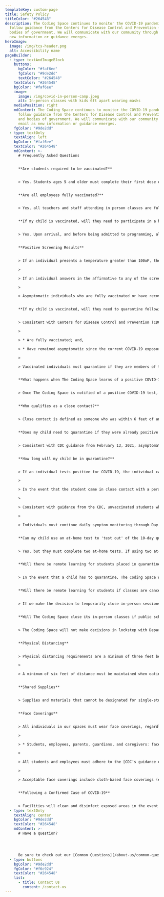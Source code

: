 ```yaml
---
templateKey: custom-page
title: Safety Policy
titleColor: "#264548"
description: The Coding Space continues to monitor the COVID-19 pandemic and
  follow guidance from the Centers for Disease Control and Prevention (CDC) and
  bodies of government. We will communicate with our community through email as
  new information or guidance emerges.
heroImage:
  image: /img/tcs-header.png
  alt: Accessibility name
pageBuilder:
  - type: textAndImageBlock
    buttons:
      bgColor: "#faf6ee"
      fgColor: "#9de2dd"
      textColor: "#264548"
    textColor: "#264548"
    bgColor: "#faf6ee"
    image:
      image: /img/covid-in-person-camp.jpeg
      alt: In-person classes with kids 6ft apart wearing masks
    mediaPosition: right
    mdContent: The Coding Space continues to monitor the COVID-19 pandemic and
      follow guidance from the Centers for Disease Control and Prevention (CDC)
      and bodies of government. We will communicate with our community through
      email as new information or guidance emerges.
    fgColor: "#9de2dd"
  - type: textOnly
    textAlign: left
    bgColor: "#faf6ee"
    textColor: "#264548"
    mdContent: >-
      # Frequently Asked Questions


      **Are students required to be vaccinated?**


      > Yes. Students ages 5 and older must complete their first dose of the vaccine no later than Sunday 1/30/22. Families should continue to follow the manufacturer and vaccine site’s recommendations regarding completion of the second dose 21 days following the initial dose.


      **Are all employees fully vaccinated?**


      > Yes, all teachers and staff attending in person classes are fully vaccinated.


      **If my child is vaccinated, will they need to participate in a health screening?**


      > Yes. Upon arrival, and before being admitted to programming, all students must undergo a [Health Screening](https://thecodingspace.com/health-screening), which includes a series of questions and a temperature check.


      **Positive Screening Results**


      > If an individual presents a temperature greater than 100oF, the individual will not be permitted to attend class.

      >

      > If an individual answers in the affirmative to any of the screening questions, the individual will not be permitted to attend class and will be instructed to contact their healthcare provider for assessment and/or testing.

      >

      > Asymptomatic individuals who are fully vaccinated or have recovered from laboratory confirmed COVID-19 in the previous 3 months who screen positive for COVID-19 exposure may remain in class. Consideration will also be given to individuals experiencing known side effects of the COVID-19 vaccine.


      **If my child is vaccinated, will they need to quarantine following exposure to a positive case?**


      > Consistent with Centers for Disease Control and Prevention (CDC) and New York State Department of Health (NYSDOH) guidance, vaccinated persons with exposure to someone with suspected or confirmed COVID-19 are not required to quarantine if they meet the following criteria:

      >

      > * Are fully vaccinated; and,

      > * Have remained asymptomatic since the current COVID-19 exposure.

      >

      > Vaccinated individuals must quarantine if they are members of the same household of the positive case with ongoing close contact during the period of infection.


      **What happens when The Coding Space learns of a positive COVID-19 test?**


      > Once The Coding Space is notified of a positive COVID-19 test, we immediately notify the parents/guardians of children who attend our programming at the location the infected person attended. In a separate email, we notify those who have had close contact with the infected person.


      **Who qualifies as a close contact?**


      > Close contact is defined as someone who was within 6 feet of an infected person (laboratory-confirmed or a clinically compatible illness) for a cumulative total of 10 minutes or more over a 24-hour period (for example, two individual 5-minute exposures for a total of 10 minutes).


      **Does my child need to quarantine if they were already positive for COVID-19 in the past?**


      > Consistent with CDC guidance from February 13, 2021, asymptomatic individuals who have previously been diagnosed with laboratory-confirmed COVID-19 and have since recovered, are not required to retest and quarantine within 3 months after the date of symptom onset from the initial COVID-19 infection or date of the first positive diagnostic test if asymptomatic during illness.


      **How long will my child be in quarantine?**


      > If an individual tests positive for COVID-19, the individual can return to class 10 days out from the start of the symptoms if they are fever-free for 24 hours without fever reducing medication and their symptoms have improved.

      >

      > In the event that the student came in close contact with a person with COVID-19, the student must be quarantined unless they are fully vaccinated or have been previously-positive in the past 90 days. Vaccinated individuals must quarantine if they are members of the same household of the positive case with ongoing close contact during the period of infection.

      >

      > Consistent with guidance from the CDC, unvaccinated students who are required to quarantine following an exposure to a positive COVID-19 case may now reduce their duration of quarantine by receiving a negative PCR test. The New York City Department of Health requires a quarantine of 10 days for unvaccinated individuals exposed to COVID-19 unless the exposed individual receives a negative COVID-19 test on day five or later. A negative test conducted on day five or later will allow students to return to class after day seven of their quarantine. The test must be a molecular test (such as a PCR test) or antigen test performed in a doctor’s office, clinic, or other testing site.

      >

      > Individuals must continue daily symptom monitoring through Day 14 and should continue strict adherence to all recommended non-pharmaceutical interventions, including hand hygiene and the use of face coverings. If any symptoms develop, individuals should immediately self-isolate and contact their healthcare provider to report this change in clinical status and determine if they should seek testing.


      **Can my child use an at-home test to 'test out' of the 10-day quarantine?**


      > Yes, but they must complete two at-home tests. If using two at-home tests, the first test must be performed at least five days after your last exposure, and the second test must be performed 24 hours after the first test (or longer based on the manufacturer’s instructions).


      **Will there be remote learning for students placed in quarantine?**


      > In the event that a child has to quarantine, The Coding Space will offer a virtual class as an alternative to in person.


      **Will there be remote learning for students if classes are cancelled due to Covid?**


      > If we make the decision to temporarily close in-person sessions due to rising Covid cases, virtual classes with the same schedule will replace until we reopen.


      **Will The Coding Space close its in-person classes if public schools close due to increasing COVID-19 positivity rates?**


      > The Coding Space will not make decisions in lockstep with Departments of Education. We will certainly abide by mandated governmental guidance or direction regarding closure and will communicate further details to you.


      **Physical Distancing**


      > Physical distancing requirements are a minimum of three feet between students.

      >

      > A minimum of six feet of distance must be maintained when eating snacks or drinking.


      **Shared Supplies**


      > Supplies and materials that cannot be designated for single-student use will be wiped with cleaning wipes between uses.


      **Face Coverings**


      > All individuals in our spaces must wear face coverings, regardless of vaccination status. The Coding Space will have cloth face coverings available for each student and employee available. No one is required to wear the The Coding Space-provided face covering, but a face covering must be worn as indicated below:

      >

      > * Students, employees, parents, guardians, and caregivers: face coverings are required when in class unless in a single-occupant room, when outdoors, or when eating/drinking.

      >

      > All students and employees must adhere to the [CDC’s guidance on washing cloth face coverings](https://www.cdc.gov/coronavirus/2019-ncov/prevent-getting-sick/how-to-wash-cloth-face-coverings.html). If wearing a disposable face covering, the manufacturer should be consulted to determine appropriate use.

      >

      > Acceptable face coverings include cloth-based face coverings (e.g, homemade sewn, quick cut), N-95 or KN-95 respirators, and surgical masks that cover both the nose and mouth. Bandanas or face masks with exhalation vents or valves are not considered acceptable face coverings. Acceptable face coverings should have at least two layers (e.g. 2-ply) and fit snug against your face without gaping openings around the edges. If choosing to wear a face shield, it must be worn in addition to a face covering. Face shields alone are not considered adequate protection against COVID-19. Additional information about how to select, wear, and clean your mask may be found [here](https://www.cdc.gov/coronavirus/2019-ncov/prevent-getting-sick/about-face-coverings.html).


      **Following a Confirmed Case of COVID-19**


      > Facilities will clean and disinfect exposed areas in the event an individual is confirmed to have COVID-19 with such cleaning and disinfection to include, at a minimum, all heavy transit areas and high-touch surfaces. The School will adhere to the CDC guidance on [Cleaning and Disinfecting Your Facility](https://www.cdc.gov/coronavirus/2019-ncov/community/disinfecting-building-facility.html). Once the area has been appropriately cleaned, it will be reopened for use. If more than seven days have passed since the person who is suspected or confirmed to have COVID-19 visited or used the facility, additional cleaning and disinfection is not necessary, but routine cleaning and disinfection will continue.
  - type: textOnly
    textAlign: center
    bgColor: "#9de2dd"
    textColor: "#264548"
    mdContent: >-
      # Have a question?




      Be sure to check out our [Common Questions](/about-us/common-questions/). If you still don’t see what you need, reach out to us.
  - type: buttons
    bgColor: "#9de2dd"
    fgColor: "#f6c924"
    textColor: "#264548"
    list:
      - title: Contact Us
        content: /contact-us
---
```

